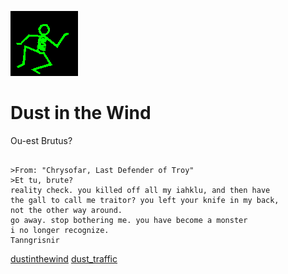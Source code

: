 ![dancer](assets/dancer.gif)

# Dust in the Wind

 Ou-est Brutus?

```

>From: "Chrysofar, Last Defender of Troy"
>Et tu, brute?
reality check. you killed off all my iahklu, and then have 
the gall to call me traitor? you left your knife in my back,
not the other way around.
go away. stop bothering me. you have become a monster
i no longer recognize.
Tanngrisnir

```

  [dustinthewind](dustinthewind.md)  [dust_traffic](dust_traffic.md) 

 